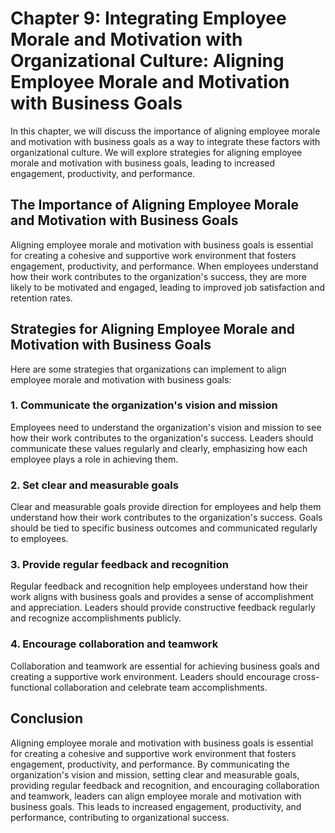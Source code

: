 Chapter 9: Integrating Employee Morale and Motivation with Organizational Culture: Aligning Employee Morale and Motivation with Business Goals
==============================================================================================================================================

In this chapter, we will discuss the importance of aligning employee morale and motivation with business goals as a way to integrate these factors with organizational culture. We will explore strategies for aligning employee morale and motivation with business goals, leading to increased engagement, productivity, and performance.

The Importance of Aligning Employee Morale and Motivation with Business Goals
-----------------------------------------------------------------------------

Aligning employee morale and motivation with business goals is essential for creating a cohesive and supportive work environment that fosters engagement, productivity, and performance. When employees understand how their work contributes to the organization's success, they are more likely to be motivated and engaged, leading to improved job satisfaction and retention rates.

Strategies for Aligning Employee Morale and Motivation with Business Goals
--------------------------------------------------------------------------

Here are some strategies that organizations can implement to align employee morale and motivation with business goals:

### 1. Communicate the organization's vision and mission

Employees need to understand the organization's vision and mission to see how their work contributes to the organization's success. Leaders should communicate these values regularly and clearly, emphasizing how each employee plays a role in achieving them.

### 2. Set clear and measurable goals

Clear and measurable goals provide direction for employees and help them understand how their work contributes to the organization's success. Goals should be tied to specific business outcomes and communicated regularly to employees.

### 3. Provide regular feedback and recognition

Regular feedback and recognition help employees understand how their work aligns with business goals and provides a sense of accomplishment and appreciation. Leaders should provide constructive feedback regularly and recognize accomplishments publicly.

### 4. Encourage collaboration and teamwork

Collaboration and teamwork are essential for achieving business goals and creating a supportive work environment. Leaders should encourage cross-functional collaboration and celebrate team accomplishments.

Conclusion
----------

Aligning employee morale and motivation with business goals is essential for creating a cohesive and supportive work environment that fosters engagement, productivity, and performance. By communicating the organization's vision and mission, setting clear and measurable goals, providing regular feedback and recognition, and encouraging collaboration and teamwork, leaders can align employee morale and motivation with business goals. This leads to increased engagement, productivity, and performance, contributing to organizational success.


